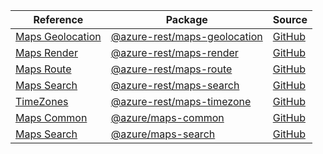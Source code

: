 | Reference | Package | Source |
|---|---|---|
|[Maps Geolocation](maps-geolocation-rest-readme.md)|[@azure-rest/maps-geolocation](https://www.npmjs.com/package/@azure-rest/maps-geolocation)|[GitHub](https://github.com/Azure/azure-sdk-for-js/blob/main/sdk/maps/maps-geolocation-rest)|
|[Maps Render](maps-render-rest-readme.md)|[@azure-rest/maps-render](https://www.npmjs.com/package/@azure-rest/maps-render)|[GitHub](https://github.com/Azure/azure-sdk-for-js/blob/main/sdk/maps/maps-render-rest)|
|[Maps Route](maps-route-rest-readme.md)|[@azure-rest/maps-route](https://www.npmjs.com/package/@azure-rest/maps-route)|[GitHub](https://github.com/Azure/azure-sdk-for-js/blob/main/sdk/maps/maps-route-rest)|
|[Maps Search](maps-search-rest-readme.md)|[@azure-rest/maps-search](https://www.npmjs.com/package/@azure-rest/maps-search)|[GitHub](https://github.com/Azure/azure-sdk-for-js/blob/main/sdk/maps/maps-search-rest)|
|[TimeZones](maps-timezone-rest-readme.md)|[@azure-rest/maps-timezone](https://www.npmjs.com/package/@azure-rest/maps-timezone)|[GitHub](https://github.com/Azure/azure-sdk-for-js/blob/main/sdk/maps/maps-timezone-rest)|
|[Maps Common](maps-common-readme.md)|[@azure/maps-common](https://www.npmjs.com/package/@azure/maps-common)|[GitHub](https://github.com/Azure/azure-sdk-for-js/blob/main/sdk/maps/maps-common)|
|[Maps Search](maps-search-readme.md)|[@azure/maps-search](https://www.npmjs.com/package/@azure/maps-search)|[GitHub](https://github.com/Azure/azure-sdk-for-js/blob/main/sdk/maps/maps-search)|

